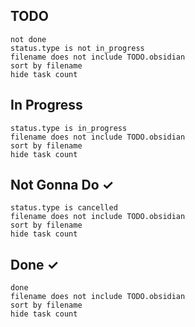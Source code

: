 TODO
----
```tasks
not done
status.type is not in_progress
filename does not include TODO.obsidian
sort by filename
hide task count
```

In Progress
-----------
```tasks
status.type is in_progress
filename does not include TODO.obsidian
sort by filename
hide task count
```

Not Gonna Do ✓
------
```tasks
status.type is cancelled
filename does not include TODO.obsidian
sort by filename
hide task count
```

Done ✓
------
```tasks
done
filename does not include TODO.obsidian
sort by filename
hide task count
```


